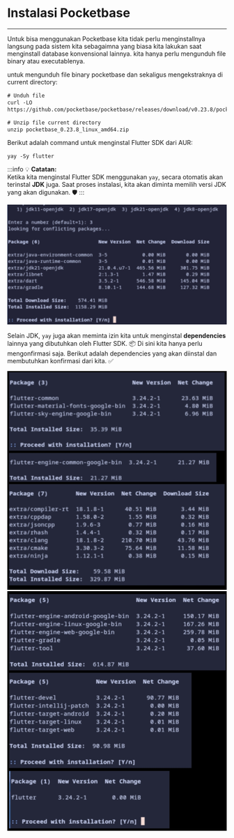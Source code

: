
<br>
<br>

# Instalasi Pocketbase
---
Untuk bisa menggunakan Pocketbase kita tidak perlu menginstallnya langsung pada sistem kita sebagaimna yang biasa kita lakukan saat menginstall database konvensional lainnya. kita hanya perlu mengunduh file binary atau executablenya.

untuk mengunduh file binary pocketbase dan sekaligus mengekstraknya di current directory:

```shell
# Unduh file
curl -LO https://github.com/pocketbase/pocketbase/releases/download/v0.23.8/pocketbase_0.23.8_linux_amd64.zip
```
```shell
# Unzip file current directory
unzip pocketbase_0.23.8_linux_amd64.zip

```
Berikut adalah command untuk menginstal Flutter SDK dari AUR:

```shell
yay -Sy flutter
```

:::info :bulb: **Catatan:**  
Ketika kita menginstal Flutter SDK menggunakan `yay`, secara otomatis akan terinstal **JDK** juga. Saat proses instalasi, kita akan diminta memilih versi JDK yang akan digunakan. :shield:
:::

<img src="https://raw.githubusercontent.com/rizkia-as-actmp/kuliah_5_justdoit/refs/heads/main/docs/assets/1734326167427.jpg" width="600">

Selain JDK, `yay` juga akan meminta izin kita untuk menginstal **dependencies** lainnya yang dibutuhkan oleh Flutter SDK. :package: Di sini kita hanya perlu mengonfirmasi saja. Berikut adalah dependencies yang akan diinstal dan membutuhkan konfirmasi dari kita. ✅

<img src="https://raw.githubusercontent.com/rizkia-as-actmp/kuliah_5_justdoit/refs/heads/main/docs/assets/20241216122701.jpg" width="600">

<img src="https://raw.githubusercontent.com/rizkia-as-actmp/kuliah_5_justdoit/refs/heads/main/docs/assets/20241216123126.jpg" width="600">

